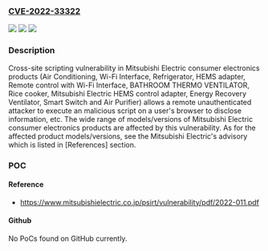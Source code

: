 ### [CVE-2022-33322](https://cve.mitre.org/cgi-bin/cvename.cgi?name=CVE-2022-33322)
![](https://img.shields.io/static/v1?label=Product&message=Mitsubishi%20Electric%20consumer%20electronics%20products%20(Air%20Conditioning%2C%20Wi-Fi%20Interface%2C%20Refrigerator%2C%20HEMS%20adapter%2C%20Remote%20control%20with%20Wi-Fi%20Interface%2C%20BATHROOM%20THERMO%20VENTILATOR%2C%20Rice%20cooker%2C%20Mitsubishi%20Electric%20HEMS%20control%20adapter%2C%20Energy%20Recovery%20Ventilator%2C%20Smart%20Switch%20and%20Air%20Purifier)&color=blue)
![](https://img.shields.io/static/v1?label=Version&message=%3D%20Wide%20rande%20of%20models%2Fversions%20of%20the%20products%20listed%20on%20the%20left%20are%20affected%20by%20this%20vulnerability.As%20for%20the%20affected%20products%20models%2Fversions%2C%20see%20the%20Mitsubishi%20Electric's%20advisory%20which%20is%20listed%20in%20%5BReference%5D%20section.%20&color=brighgreen)
![](https://img.shields.io/static/v1?label=Vulnerability&message=CWE-79%20Cross-site%20Scripting%20(XSS)&color=brighgreen)

### Description

Cross-site scripting vulnerability in Mitsubishi Electric consumer electronics products (Air Conditioning, Wi-Fi Interface, Refrigerator, HEMS adapter, Remote control with Wi-Fi Interface, BATHROOM THERMO VENTILATOR, Rice cooker, Mitsubishi Electric HEMS control adapter, Energy Recovery Ventilator, Smart Switch and Air Purifier) allows a remote unauthenticated attacker to execute an malicious script on a user's browser to disclose information, etc. The wide range of models/versions of Mitsubishi Electric consumer electronics products are affected by this vulnerability. As for the affected product models/versions, see the Mitsubishi Electric's advisory which is listed in [References] section.

### POC

#### Reference
- https://www.mitsubishielectric.co.jp/psirt/vulnerability/pdf/2022-011.pdf

#### Github
No PoCs found on GitHub currently.

